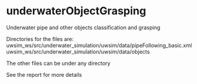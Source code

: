 # underwaterObjectGrasping
Underwater pipe and other objects classification and grasping

Directories for the files are:
uwsim_ws/src/underwater_simulation/uwsim/data/pipeFollowing_basic.xml
uwsim_ws/src/underwater_simulation/uwsim/data/objects

The other files can be under any directory

See the report for more details
